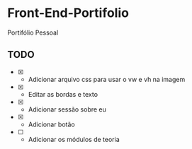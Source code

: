 # Front-End-Portifolio
Portifólio Pessoal

## TODO

- [x] - Adicionar arquivo css para usar o vw e vh na imagem
- [x] - Editar as bordas e texto
- [x] - Adicionar sessão sobre eu
- [x] - Adicionar botão
- [ ] - Adicionar os módulos de teoria